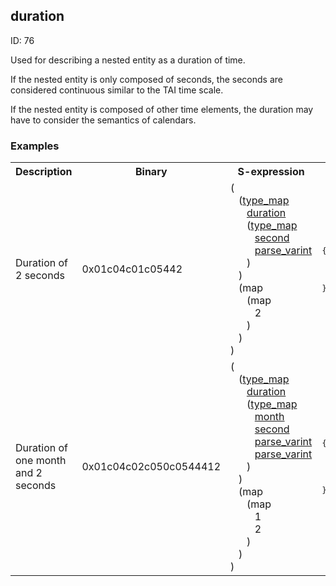 ## duration

ID: 76

Used for describing a nested entity as a duration of time.

If the nested entity is only composed of seconds, the seconds are considered continuous similar to the TAI time scale.

If the nested entity is composed of other time elements, the duration may have to consider the semantics of calendars.

### Examples

<table><tr><th>Description</th><th>Binary</th><th>S-expression</th><th>Unpacked</th></tr><tr><td>Duration of 2 seconds</td><td>0x01c04c01c05442</td><td>(<br>&nbsp;&nbsp;&nbsp;(<a href="./type_map.md">type_map</a> <br>&nbsp;&nbsp;&nbsp;&nbsp;&nbsp;&nbsp;<a href="./duration.md">duration</a> <br>&nbsp;&nbsp;&nbsp;&nbsp;&nbsp;&nbsp;(<a href="./type_map.md">type_map</a> <br>&nbsp;&nbsp;&nbsp;&nbsp;&nbsp;&nbsp;&nbsp;&nbsp;&nbsp;<a href="./second.md">second</a> <br>&nbsp;&nbsp;&nbsp;&nbsp;&nbsp;&nbsp;&nbsp;&nbsp;&nbsp;<a href="./parse_varint.md">parse_varint</a><br>&nbsp;&nbsp;&nbsp;&nbsp;&nbsp;&nbsp;)<br>&nbsp;&nbsp;&nbsp;) <br>&nbsp;&nbsp;&nbsp;(map <br>&nbsp;&nbsp;&nbsp;&nbsp;&nbsp;&nbsp;(map <br>&nbsp;&nbsp;&nbsp;&nbsp;&nbsp;&nbsp;&nbsp;&nbsp;&nbsp;2<br>&nbsp;&nbsp;&nbsp;&nbsp;&nbsp;&nbsp;)<br>&nbsp;&nbsp;&nbsp;)<br>)</td><td><pre>{
  "duration": {
    "second": 2
  }
}</pre></td>
<tr><td>Duration of one month and 2 seconds</td><td>0x01c04c02c050c0544412</td><td>(<br>&nbsp;&nbsp;&nbsp;(<a href="./type_map.md">type_map</a> <br>&nbsp;&nbsp;&nbsp;&nbsp;&nbsp;&nbsp;<a href="./duration.md">duration</a> <br>&nbsp;&nbsp;&nbsp;&nbsp;&nbsp;&nbsp;(<a href="./type_map.md">type_map</a> <br>&nbsp;&nbsp;&nbsp;&nbsp;&nbsp;&nbsp;&nbsp;&nbsp;&nbsp;<a href="./month.md">month</a> <br>&nbsp;&nbsp;&nbsp;&nbsp;&nbsp;&nbsp;&nbsp;&nbsp;&nbsp;<a href="./second.md">second</a> <br>&nbsp;&nbsp;&nbsp;&nbsp;&nbsp;&nbsp;&nbsp;&nbsp;&nbsp;<a href="./parse_varint.md">parse_varint</a> <br>&nbsp;&nbsp;&nbsp;&nbsp;&nbsp;&nbsp;&nbsp;&nbsp;&nbsp;<a href="./parse_varint.md">parse_varint</a><br>&nbsp;&nbsp;&nbsp;&nbsp;&nbsp;&nbsp;)<br>&nbsp;&nbsp;&nbsp;) <br>&nbsp;&nbsp;&nbsp;(map <br>&nbsp;&nbsp;&nbsp;&nbsp;&nbsp;&nbsp;(map <br>&nbsp;&nbsp;&nbsp;&nbsp;&nbsp;&nbsp;&nbsp;&nbsp;&nbsp;1 <br>&nbsp;&nbsp;&nbsp;&nbsp;&nbsp;&nbsp;&nbsp;&nbsp;&nbsp;2<br>&nbsp;&nbsp;&nbsp;&nbsp;&nbsp;&nbsp;)<br>&nbsp;&nbsp;&nbsp;)<br>)</td><td><pre>{
  "duration": {
    "month": 1,
    "second": 2
  }
}</pre></td></table>
